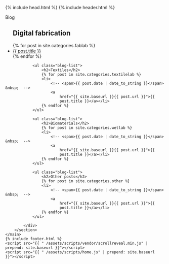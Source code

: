 ---
---
<!DOCTYPE html>
<html lang="en">

<head>
    <title>{{ site.author }} / {{ site.tagline }}</title>
    <meta name="author" content="{{ site.author }}">
    <meta name="description" content="{{ site.description }}">
    <meta name="keywords" content="{{ site.keywords }}">
    {% include head.html %}
</head>

<body>
    {% include header.html %}
    <main class="content blog-overview">
        <section class="intro">
            <div class="container">
                <p>Blog</p>
            </div>
        </section>
        <section class="projects">
            <div class="container">
                <ul class="blog-list">
                    <h2>Digital fabrication</h2>
                    {% for post in site.categories.fablab %}
                    <li>
                        <!-- <span>{{ post.date | date_to_string }}</span> &nbsp;  -->
                        <a
                            href="{{ site.baseurl }}{{ post.url }}">{{
                            post.title }}</a></li>
                    {% endfor %}
                </ul>

                <ul class="blog-list">
                    <h2>Textiles</h2>
                    {% for post in site.categories.textilelab %}
                    <li>
                        <!-- <span>{{ post.date | date_to_string }}</span> &nbsp;  -->
                        <a
                            href="{{ site.baseurl }}{{ post.url }}">{{
                            post.title }}</a></li>
                    {% endfor %}
                </ul>

                <ul class="blog-list">
                    <h2>Biomaterials</h2>
                    {% for post in site.categories.wetlab %}
                    <li>
                        <!-- <span>{{ post.date | date_to_string }}</span> &nbsp;  -->
                        <a
                            href="{{ site.baseurl }}{{ post.url }}">{{
                            post.title }}</a></li>
                    {% endfor %}
                </ul>

                <ul class="blog-list">
                    <h2>Other posts</h2>
                    {% for post in site.categories.other %}
                    <li>
                        <!-- <span>{{ post.date | date_to_string }}</span> &nbsp;  -->
                        <a
                            href="{{ site.baseurl }}{{ post.url }}">{{
                            post.title }}</a></li>
                    {% endfor %}
                </ul>
<!--                 
                <ul class="projects-list">
                    {% for item in site.categories.blog %}
                    <li>
                         <div class="img-wrapper">
									<img src="{{ item.project.logo | prepend: site.baseurl }}" alt="{{ item.project.title }}" />
								</div>
                        <h3>
                            {% assign date_format = "%Y-%m-%d" %}
                            {{ post.date | date: date_format }}
                            <a href="{{ item.url | prepend: site.baseurl }}">{{ item.title | escape }}</a>
                        </h3>
                        </a>
                    </li>
                    {% endfor %}
                </ul> -->
            </div>
        </section>
    </main>
    {% include footer.html %}
    <script src="{{ " /assets/scripts/vendor/scrollreveal.min.js" | prepend: site.baseurl }}"></script>
    <script src="{{ " /assets/scripts/home.js" | prepend: site.baseurl }}"></script>
</body>

</html>